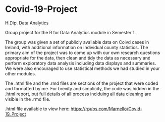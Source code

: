# Covid-19-Project
H.Dip. Data Analytics

Group project for the R for Data Analytics module in Semester 1.

The group was given a set of publicly available data on Coivd cases in Ireland, with additional information on individual county statistics. The primary aim of the project was to come up with our own research questions appropriate for the data, then clean and tidy the data as necessary and perform exploratory data analysis including data displays and summaries. We were also encouraged to use statistical methods we had studied in your other modules.

The .html file and the .rmd files are sections of the project that were coded and formatted by me. For brevity and simplicity, the code was hidden in the .html report, but full details of all process inclduing all data cleaning are visible in the .rmd file.

.html file available to view here:
https://rpubs.com/Marnello/Covid-19_Project
